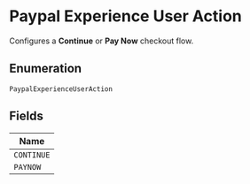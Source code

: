 
# Paypal Experience User Action

Configures a <strong>Continue</strong> or <strong>Pay Now</strong> checkout flow.

## Enumeration

`PaypalExperienceUserAction`

## Fields

| Name |
|  --- |
| `CONTINUE` |
| `PAYNOW` |

